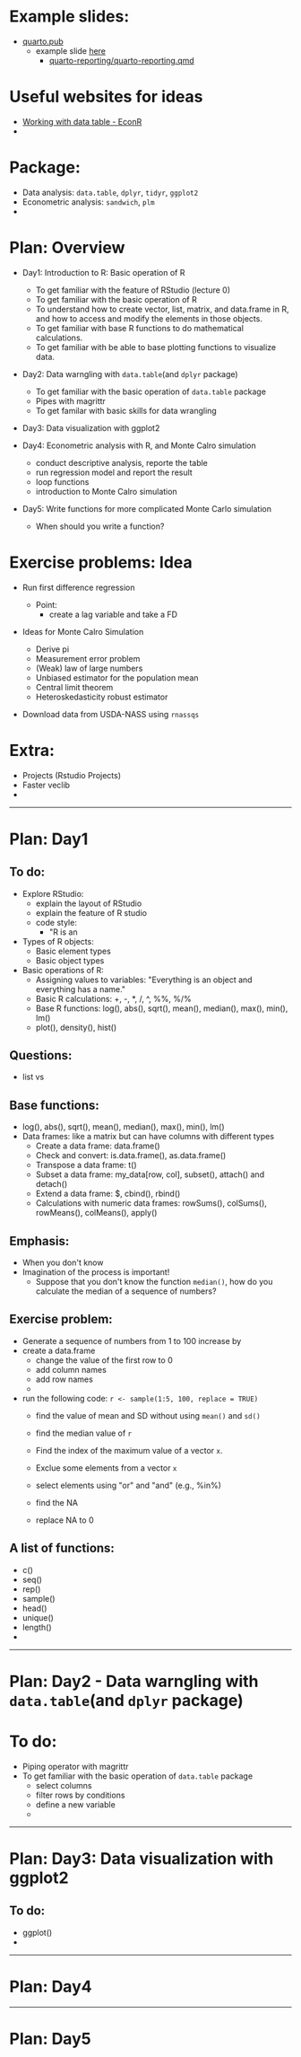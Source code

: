 # Example slides:
+ [quarto.pub](https://thomasmock.quarto.pub/)
  + example slide [here](https://thomasmock.quarto.pub/reports-presentations/#/title-slide)
    + [quarto-reporting/quarto-reporting.qmd](https://github.com/jthomasmock/quarto-reporting/blob/main/quarto-reporting.qmd)



# Useful websites for ideas
+ [Working with data table - EconR](http://www.econr.org/DataTable.html)
+ 

# Package:
+ Data analysis: `data.table`, `dplyr`, `tidyr`, `ggplot2`
+ Econometric analysis: `sandwich`, `plm`
+ 


# Plan: Overview
+ Day1: Introduction to R: Basic operation of R
  + To get familiar with the feature of RStudio (lecture 0)
  + To get familiar with the basic operation of R
  + To understand how to create vector, list, matrix, and data.frame in R, and how to access and modify the elements in those objects.
  + To get familiar with base R functions to do mathematical calculations.
  + To get familiar with be able to base plotting functions to visualize data.


+ Day2: Data warngling with `data.table`(and `dplyr` package)
  + To get familiar with the basic operation of `data.table` package
  + Pipes with magrittr
  + To get familar with basic skills for data wrangling


+ Day3: Data visualization with ggplot2


+ Day4: Econometric analysis with R, and Monte Calro simulation
  + conduct descriptive analysis, reporte the table
  + run regression model and report the result
  + loop functions
  + introduction to Monte Calro simulation


+ Day5: Write functions for more complicated Monte Carlo simulation
  + When should you write a function?

# Exercise problems: Idea


+ Run first difference regression
  + Point:
    + create a lag variable and take a FD

+ Ideas for Monte Calro Simulation
  + Derive pi 
  + Measurement error problem
  + (Weak) law of large numbers
  + Unbiased estimator for the population mean
  + Central limit theorem
  + Heteroskedasticity robust estimator

+ Download data from USDA-NASS using `rnassqs`




# Extra:
+ Projects (Rstudio Projects)
+ Faster veclib
+ 



---
# Plan: Day1

## To do:
  + Explore RStudio:
    + explain the layout of RStudio
    + explain the feature of R studio
    + code style:
      + "R is an 
  + Types of R objects:
    + Basic element types
    + Basic object types
  + Basic operations of R:
    + Assigning values to variables: "Everything is an object and everything has a name."
    + Basic R calculations: +, -, *, /, ^, %%, %/%
    + Base R functions: log(), abs(), sqrt(), mean(), median(), max(), min(), lm()
    + plot(), density(), hist()


## Questions:
+ list vs 

## Base functions:
+ log(), abs(), sqrt(), mean(), median(), max(), min(), lm()
+ Data frames: like a matrix but can have columns with different types
  + Create a data frame: data.frame()
  + Check and convert: is.data.frame(), as.data.frame()
  + Transpose a data frame: t()
  + Subset a data frame: my_data[row, col], subset(), attach() and detach()
  + Extend a data frame: $, cbind(), rbind()
  + Calculations with numeric data frames: rowSums(), colSums(), rowMeans(), colMeans(), apply()


## Emphasis:
+ When you don't know 
+ Imagination of the process is important!
  + Suppose that you don't know the function `median()`, how do you calculate the median of a sequence of numbers?


## Exercise problem:
+ Generate a sequence of numbers from 1 to 100 increase by 
+ create a data.frame
  + change the value of the first row to 0
  + add column names
  + add row names
  + 
+ run the following code: `r <- sample(1:5, 100, replace = TRUE)`
  + find the value of mean and SD without using `mean()` and `sd()`
  + find the median value of `r`
  + Find the index of the maximum value of a vector `x`.
  + Exclue some elements from a vector `x`

  + select elements using "or" and "and" (e.g., %in%)
  + find the NA 
  + replace NA to 0


## A list of functions:
+ c()
+ seq()
+ rep()
+ sample()
+ head()
+ unique()
+ length()
+ 

---
# Plan: Day2 - Data warngling with `data.table`(and `dplyr` package)

# To do:
  + Piping operator with magrittr
  + To get familiar with the basic operation of `data.table` package
    + select columns
    + filter rows by conditions
    + define a new variable
    + 







---
# Plan: Day3: Data visualization with ggplot2

## To do:
+ ggplot()
+ 

---
# Plan: Day4

---
# Plan: Day5
